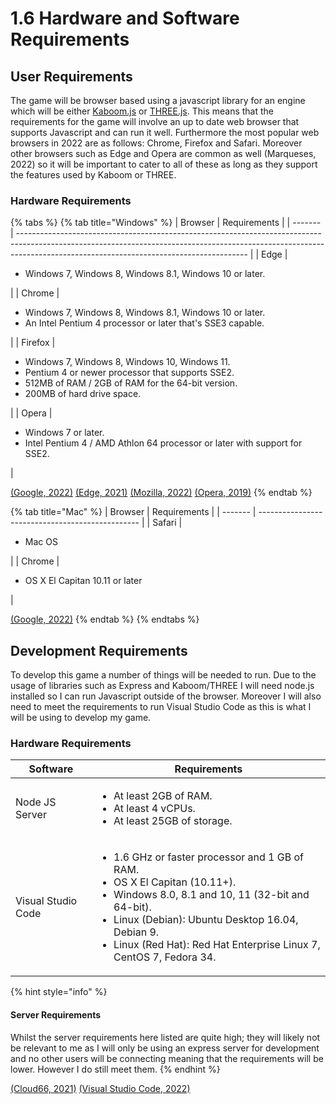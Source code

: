 # 1.6 Hardware and Software Requirements

## User Requirements

The game will be browser based using a javascript library for an engine which will be either [Kaboom.js](https://kaboomjs.com/) or [THREE.js](https://threejs.org/). This means that the requirements for the game will involve an up to date web browser that supports Javascript and can run it well. Furthermore the most popular web browsers in 2022 are as follows: Chrome, Firefox and Safari. Moreover other browsers such as Edge and Opera are common as well (Marqueses, 2022) so it will be important to cater to all of these as long as they support the features used by Kaboom or THREE.

### Hardware Requirements

{% tabs %}
{% tab title="Windows" %}
| Browser | Requirements                                                                                                                                                                                                          |
| ------- | --------------------------------------------------------------------------------------------------------------------------------------------------------------------------------------------------------------------- |
| Edge    | <ul><li>Windows 7, Windows 8, Windows 8.1, Windows 10 or later.</li></ul>                                                                                                                                             |
| Chrome  | <ul><li>Windows 7, Windows 8, Windows 8.1, Windows 10 or later.</li><li>An Intel Pentium 4 processor or later that's SSE3 capable.</li></ul>                                                                          |
| Firefox | <ul><li>Windows 7, Windows 8, Windows 10, Windows 11.</li><li>Pentium 4 or newer processor that supports SSE2.</li><li>512MB of RAM / 2GB of RAM for the 64-bit version.</li><li>200MB of hard drive space.</li></ul> |
| Opera   | <ul><li>Windows 7 or later.</li><li>Intel Pentium 4 / AMD Athlon 64 processor or later with support for SSE2.</li></ul>                                                                                               |

[(Google, 2022)](../reference-list.md#1.6-hardware-and-software-requirements) [(Edge, 2021)](../reference-list.md#1.6-hardware-and-software-requirements) [(Mozilla, 2022)](../reference-list.md#1.6-hardware-and-software-requirements) [(Opera, 2019)](../reference-list.md#1.6-hardware-and-software-requirements)
{% endtab %}

{% tab title="Mac" %}
| Browser | Requirements                                     |
| ------- | ------------------------------------------------ |
| Safari  | <ul><li>Mac OS</li></ul>                         |
| Chrome  | <ul><li>OS X El Capitan 10.11 or later</li></ul> |

[(Google, 2022)](../reference-list.md#1.6-hardware-and-software-requirements)
{% endtab %}
{% endtabs %}

## Development Requirements

To develop this game a number of things will be needed to run. Due to the usage of libraries such as Express and Kaboom/THREE I will need node.js installed so I can run Javascript outside of the browser. Moreover I will also need to meet the requirements to run Visual Studio Code as this is what I will be using to develop my game.

### Hardware Requirements

| Software           | Requirements                                                                                                                                                                                                                                                                                |
| ------------------ | ------------------------------------------------------------------------------------------------------------------------------------------------------------------------------------------------------------------------------------------------------------------------------------------- |
| Node JS Server     | <ul><li>At least 2GB of RAM.</li><li>At least 4 vCPUs.</li><li>At least 25GB of storage.</li></ul>                                                                                                                                                                                          |
| Visual Studio Code | <ul><li>1.6 GHz or faster processor and 1 GB of RAM.</li><li>OS X El Capitan (10.11+).</li><li>Windows 8.0, 8.1 and 10, 11 (32-bit and 64-bit).</li><li>Linux (Debian): Ubuntu Desktop 16.04, Debian 9.</li><li>Linux (Red Hat): Red Hat Enterprise Linux 7, CentOS 7, Fedora 34.</li></ul> |

{% hint style="info" %}
#### Server Requirements

Whilst the server requirements here listed are quite high; they will likely not be relevant to me as I will only be using an express server for development and no other users will be connecting meaning that the requirements will be lower. However I do still meet them.
{% endhint %}

[(Cloud66, 2021)](../reference-list.md#1.6-hardware-and-software-requirements) [(Visual Studio Code, 2022)](../reference-list.md#1.6-hardware-and-software-requirements)
